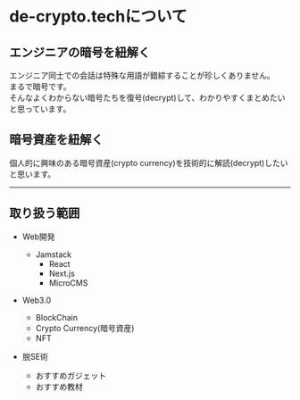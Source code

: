 # de-crypto.techについて


## エンジニアの暗号を紐解く
エンジニア同士での会話は特殊な用語が錯綜することが珍しくありません。  
まるで暗号です。  
そんなよくわからない暗号たちを復号(decrypt)して、わかりやすくまとめたいと思っています。


## 暗号資産を紐解く
個人的に興味のある暗号資産(crypto currency)を技術的に解読(decrypt)したいと思います。
  
  
--- 
  
## 取り扱う範囲
- Web開発
  - Jamstack
    - React
    - Next.js
    - MicroCMS

- Web3.0
    - BlockChain
    - Crypto Currency(暗号資産)
    - NFT

- 脱SE術
    - おすすめガジェット
    - おすすめ教材

